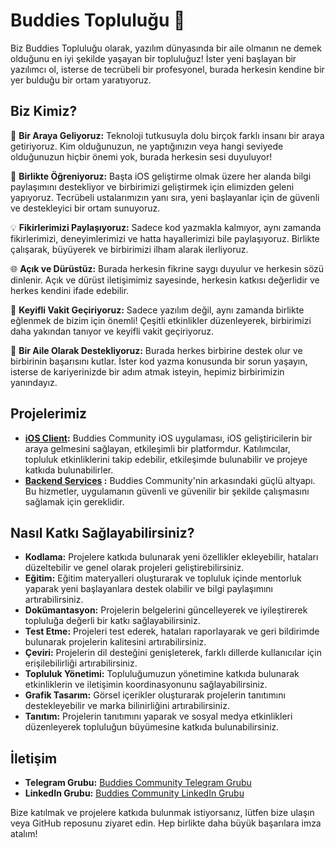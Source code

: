 # Buddies Topluluğu 🚀

Biz Buddies Topluluğu olarak, yazılım dünyasında bir aile olmanın ne demek olduğunu en iyi şekilde yaşayan bir topluluğuz! İster yeni başlayan bir yazılımcı ol, isterse de tecrübeli bir profesyonel, burada herkesin kendine bir yer bulduğu bir ortam yaratıyoruz.

## Biz Kimiz?

🔎 **Bir Araya Geliyoruz:** Teknoloji tutkusuyla dolu birçok farklı insanı bir araya getiriyoruz. Kim olduğunuzun, ne yaptığınızın veya hangi seviyede olduğunuzun hiçbir önemi yok, burada herkesin sesi duyuluyor!

🌟 **Birlikte Öğreniyoruz:** Başta iOS geliştirme olmak üzere her alanda bilgi paylaşımını destekliyor ve birbirimizi geliştirmek için elimizden geleni yapıyoruz. Tecrübeli ustalarımızın yanı sıra, yeni başlayanlar için de güvenli ve destekleyici bir ortam sunuyoruz.

💡 **Fikirlerimizi Paylaşıyoruz:** Sadece kod yazmakla kalmıyor, aynı zamanda fikirlerimizi, deneyimlerimizi ve hatta hayallerimizi bile paylaşıyoruz. Birlikte çalışarak, büyüyerek ve birbirimizi ilham alarak ilerliyoruz.

🌐 **Açık ve Dürüstüz:** Burada herkesin fikrine saygı duyulur ve herkesin sözü dinlenir. Açık ve dürüst iletişimimiz sayesinde, herkesin katkısı değerlidir ve herkes kendini ifade edebilir.

🎉 **Keyifli Vakit Geçiriyoruz:** Sadece yazılım değil, aynı zamanda birlikte eğlenmek de bizim için önemli! Çeşitli etkinlikler düzenleyerek, birbirimizi daha yakından tanıyor ve keyifli vakit geçiriyoruz.

🤝 **Bir Aile Olarak Destekliyoruz:** Burada herkes birbirine destek olur ve birbirinin başarısını kutlar. İster kod yazma konusunda bir sorun yaşayın, isterse de kariyerinizde bir adım atmak isteyin, hepimiz birbirimizin yanındayız.

## Projelerimiz

- **[iOS Client](https://github.com/SwiftBuddiesTR/BuddiesIOS):** Buddies Community iOS uygulaması, iOS geliştiricilerin bir araya gelmesini sağlayan, etkileşimli bir platformdur. Katılımcılar, topluluk etkinliklerini takip edebilir, etkileşimde bulunabilir ve projeye katkıda bulunabilirler.
- **[Backend Services](https://github.com/GroophyLifefor/swift-buddies-backend-js) :** Buddies Community'nin arkasındaki güçlü altyapı. Bu hizmetler, uygulamanın güvenli ve güvenilir bir şekilde çalışmasını sağlamak için gereklidir.

## Nasıl Katkı Sağlayabilirsiniz?

- **Kodlama:** Projelere katkıda bulunarak yeni özellikler ekleyebilir, hataları düzeltebilir ve genel olarak projeleri geliştirebilirsiniz.
- **Eğitim:** Eğitim materyalleri oluşturarak ve topluluk içinde mentorluk yaparak yeni başlayanlara destek olabilir ve bilgi paylaşımını artırabilirsiniz.
- **Dokümantasyon:** Projelerin belgelerini güncelleyerek ve iyileştirerek topluluğa değerli bir katkı sağlayabilirsiniz.
- **Test Etme:** Projeleri test ederek, hataları raporlayarak ve geri bildirimde bulunarak projelerin kalitesini artırabilirsiniz.
- **Çeviri:** Projelerin dil desteğini genişleterek, farklı dillerde kullanıcılar için erişilebilirliği artırabilirsiniz.
- **Topluluk Yönetimi:** Topluluğumuzun yönetimine katkıda bulunarak etkinliklerin ve iletişimin koordinasyonunu sağlayabilirsiniz.
- **Grafik Tasarım:** Görsel içerikler oluşturarak projelerin tanıtımını destekleyebilir ve marka bilinirliğini artırabilirsiniz.
- **Tanıtım:** Projelerin tanıtımını yaparak ve sosyal medya etkinlikleri düzenleyerek topluluğun büyümesine katkıda bulunabilirsiniz.

## İletişim

- **Telegram Grubu:** [Buddies Community Telegram Grubu](https://t.me/swiftbuddies)
- **LinkedIn Grubu:** [Buddies Community LinkedIn Grubu](https://lnkd.in/dm2N_VQs)

Bize katılmak ve projelere katkıda bulunmak istiyorsanız, lütfen bize ulaşın veya GitHub reposunu ziyaret edin. Hep birlikte daha büyük başarılara imza atalım!
